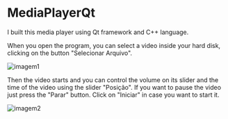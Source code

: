 # MediaPlayerQt
I built this media player using Qt framework and C++ language.

When you open the program, you can select a video inside your hard disk, clicking on the button "Selecionar Arquivo".

![imagem1](https://user-images.githubusercontent.com/86082589/195471058-a1ac78ff-5219-4c95-ba6d-8967a68effa5.png)


Then the video starts and you can control the volume on its slider and the time of the video using the slider "Posição". If you want to pause the video just press the "Parar" button. Click on "Iniciar" in case you want to start it.

![imagem2](https://user-images.githubusercontent.com/86082589/195472474-f71cafbe-5e91-4292-b9a1-0a691d0cd929.png)
